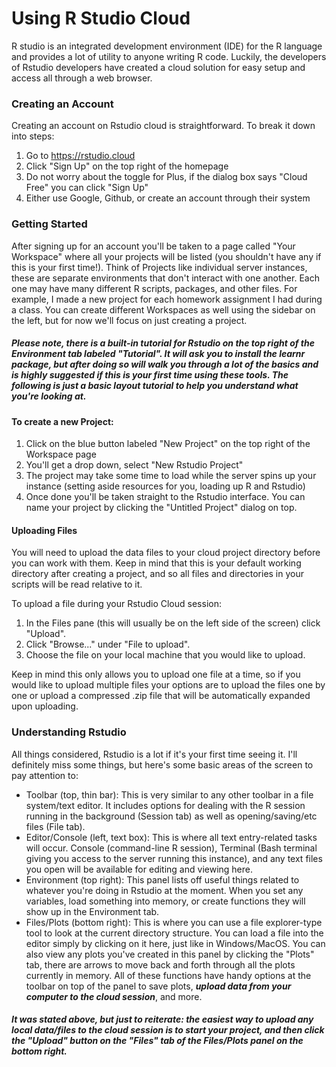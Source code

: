 # Using R Studio Cloud

R studio is an integrated development environment (IDE) for the R language and provides a lot of utility to anyone writing R code. Luckily, the developers of Rstudio developers have created a cloud solution for easy setup and access all through a web browser.

### Creating an Account

Creating an account on Rstudio cloud is straightforward. To break it down into steps:
1. Go to https://rstudio.cloud
2. Click "Sign Up" on the top right of the homepage
3. Do not worry about the toggle for Plus, if the dialog box says "Cloud Free" you can click "Sign Up"
4. Either use Google, Github, or create an account through their system

### Getting Started
After signing up for an account you'll be taken to a page called "Your Workspace" where all your projects will be listed (you shouldn't have any if this is your first time!). Think of Projects like individual server instances, these are separate environments that don't interact with one another. Each one may have many different R scripts, packages, and other files. For example, I made a new project for each homework assignment I had during a class. You can create different Workspaces as well using the sidebar on the left, but for now we'll focus on just creating a project.

##### Please note, there is a built-in tutorial for Rstudio on the top right of the Environment tab labeled "Tutorial". It will ask you to install the learnr package, but after doing so will walk you through a lot of the basics and is highly suggested if this is your first time using these tools. The following is just a basic layout tutorial to help you understand what you're looking at.

#### To create a new Project:
1. Click on the blue button labeled "New Project" on the top right of the Workspace page
2. You'll get a drop down, select "New Rstudio Project"
3. The project may take some time to load while the server spins up your instance (setting aside resources for you, loading up R and Rstudio)
4. Once done you'll be taken straight to the Rstudio interface. You can name your project by clicking the "Untitled Project" dialog on top.

#### Uploading Files
You will need to upload the data files to your cloud project directory before you can work with them. Keep in mind that this is your default working directory after creating a project, and so all files and directories in your scripts will be read relative to it. 

To upload a file during your Rstudio Cloud session:
1. In the Files pane (this will usually be on the left side of the screen) click "Upload". 
2. Click "Browse..." under "File to upload".
3. Choose the file on your local machine that you would like to upload.

Keep in mind this only allows you to upload one file at a time, so if you would like to upload multiple files your options are to upload the files one by one or upload a compressed .zip file that will be automatically expanded upon uploading. 

### Understanding Rstudio
All things considered, Rstudio is a lot if it's your first time seeing it. I'll definitely miss some things, but here's some basic areas of the screen to pay attention to:
- Toolbar (top, thin bar): This is very similar to any other toolbar in a file system/text editor. It includes options for dealing with the R session running in the background (Session tab) as well as opening/saving/etc files (File tab). 
- Editor/Console (left, text box): This is where all text entry-related tasks will occur. Console (command-line R session), Terminal (Bash terminal giving you access to the server running this instance), and any text files you open will be available for editing and viewing here.
- Environment (top right): This panel lists off useful things related to whatever you're doing in Rstudio at the moment. When you set any variables, load something into memory, or create functions they will show up in the Environment tab. 
- Files/Plots (bottom right): This is where you can use a file explorer-type tool to look at the current directory structure. You can load a file into the editor simply by clicking on it here, just like in Windows/MacOS. You can also view any plots you've created in this panel by clicking the "Plots" tab, there are arrows to move back and forth through all the plots currently in memory. All of these functions have handy options at the toolbar on top of the panel to save plots, ***upload data from your computer to the cloud session***, and more.

##### It was stated above, but just to reiterate: the easiest way to upload any local data/files to the cloud session is to start your project, and then click the "Upload" button on the "Files" tab of the Files/Plots panel on the bottom right.
